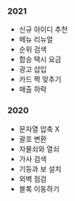 ### 2021
- 신규 아이디 추천
- 메뉴 리뉴얼
- 순위 검색
- 합승 택시 요금
- 광고 삽입
- 카드 짝 맞추기
- 매출 하락 

### 2020
- 문자열 압축 X
- 괄호 변환
- 자물쇠와 열쇠
- 가사 검색
- 기둥과 보 설치
- 외벽 점검
- 블록 이동하기
